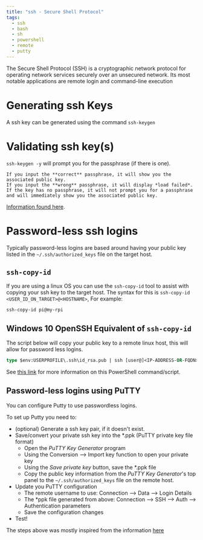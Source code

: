 ```yaml
---
title: "ssh - Secure Shell Protocol"
tags:
  - ssh
  - bash
  - sh
  - powershell
  - remote
  - putty
---
```


The Secure Shell Protocol (SSH) is a cryptographic network protocol for operating network services securely over an unsecured network.
Its most notable applications are remote login and command-line execution
<!--more-->

# Generating ssh Keys

A ssh key can be generated using the command `ssh-keygen`

# Validating ssh key(s)

`ssh-keygen -y` will prompt you for the passphrase (if there is one).

    If you input the **correct** passphrase, it will show you the associated public key.
    If you input the **wrong** passphrase, it will display *load failed*.
    If the key has no passphrase, it will not prompt you for a passphrase and will immediately show you the associated public key.

[Information found here](https://stackoverflow.com/questions/4411457/how-do-i-verify-check-test-validate-my-ssh-passphrase).

# Password-less ssh logins

Typically password-less logins are based around having your public key listed in the `~/.ssh/authorized_keys` file on the target host.

## `ssh-copy-id`

If you are using a linux OS you can use the `ssh-copy-id` tool to assist with copying your ssh key to the target host.
The syntax for this is `ssh-copy-id <USER_ID_ON_TARGET>@<HOSTNAME>`,
For example:
```shell
ssh-copy-id pi@my-rpi
```

## Windows 10 OpenSSH Equivalent of `ssh-copy-id`

The script below will copy your public key to a remote linux host, this will allow for password less logins.

``` ps
type $env:USERPROFILE\.ssh\id_rsa.pub | ssh [user@]<IP-ADDRESS-OR-FQDN> "cat >> .ssh/authorized_keys"
```
See [this link](https://www.chrisjhart.com/Windows-10-ssh-copy-id/) for more information on this PowerShell command/script.

## Password-less logins using PuTTY

You can configure Putty to use passwordless logins.

To set up Putty you need to:

* (optional) Generate a ssh key pair, if it doesn't exist.
* Save/convert your private ssh key into the *.ppk (PuTTY private key file format)
  * Open the *PuTTY Key Generator* program
  * Using the Conversion --> Import key function to open your private key
  * Using the *Save private key* button, save the *.ppk file
  * Copy the public key information from the *PuTTY Key Generator*'s top panel to the `~/.ssh/authorized_keys` file on the remote host.
* Update you PuTTY configuration
  * The remote username to use: Connection --> Data --> Login Details
  * The *ppk file generated from above: Connection --> SSH --> Auth --> Authentication parameters
  * Save the configuration changes
* Test!

The steps above was mostly inspired from the information [here](https://www.host-telecom.com/guides/error-unable-to-use-key-file-when-using-putty/)



